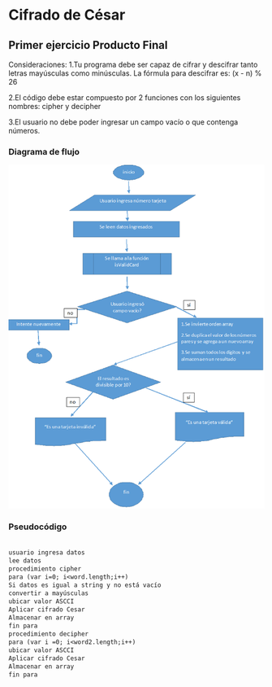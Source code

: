 # Cifrado de César

## Primer ejercicio Producto Final

Consideraciones:
1.Tu programa debe ser capaz de cifrar y descifrar tanto letras mayúsculas como minúsculas. La fórmula para descifrar es: (x - n) % 26

2.El código debe estar compuesto por 2 funciones con los siguientes nombres: cipher y decipher

3.El usuario no debe poder ingresar un campo vacío o que contenga números.

### Diagrama de flujo

![Imagen a replicar](assets/imgs/diagrama-flujo.png)

### Pseudocódigo

~~~~

usuario ingresa datos
lee datos
procedimiento cipher
para (var i=0; i<word.length;i++)
Si datos es igual a string y no está vacío
convertir a mayúsculas
ubicar valor ASCCI
Aplicar cifrado Cesar
Almacenar en array
fin para
procedimiento decipher
para (var i =0; i<word2.length;i++)
ubicar valor ASCCI
Aplicar cifrado Cesar
Almacenar en array
fin para

~~~~